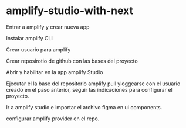 # amplify-studio-with-next

Entrar a amplify y crear nueva app

Instalar amplify CLI

Crear usuario para amplify

Crear reposirotio de github con las bases del proyecto

Abrir y habilitar en la app amplify Studio

Ejecutar el la base del repositorio amplify pull yloggearse con el usuario creado en el paso anterior, seguir las indicaciones para configurar el proyecto.

Ir a amplify studio e importar el archivo figma en ui components.

configurar amplify provider en el repo.
